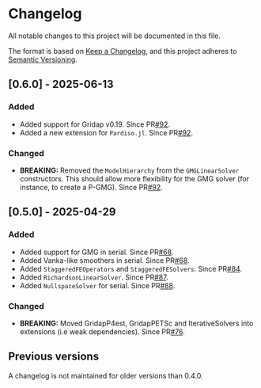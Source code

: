 # Changelog

All notable changes to this project will be documented in this file.

The format is based on [Keep a Changelog](https://keepachangelog.com/en/1.0.0/),
and this project adheres to [Semantic Versioning](https://semver.org/spec/v2.0.0.html).

## [0.6.0] - 2025-06-13

### Added

- Added support for Gridap v0.19. Since PR[#92](https://github.com/gridap/GridapSolvers.jl/pull/92).
- Added a new extension for `Pardiso.jl`. Since PR[#92](https://github.com/gridap/GridapSolvers.jl/pull/92).

### Changed

- **BREAKING:** Removed the `ModelHierarchy` from the `GMGLinearSolver` constructors. This should allow more flexibility for the GMG solver (for instance, to create a P-GMG). Since PR[#92](https://github.com/gridap/GridapSolvers.jl/pull/92).

## [0.5.0] - 2025-04-29

### Added

- Added support for GMG in serial. Since PR[#68](https://github.com/gridap/GridapSolvers.jl/pull/68).
- Added Vanka-like smoothers in serial. Since PR[#68](https://github.com/gridap/GridapSolvers.jl/pull/68).
- Added `StaggeredFEOperators` and `StaggeredFESolvers`. Since PR[#84](https://github.com/gridap/GridapSolvers.jl/pull/84).
- Added `RichardsonLinearSolver`. Since PR[#87](https://github.com/gridap/GridapSolvers.jl/pull/87).
- Added `NullspaceSolver` for serial. Since PR[#88](https://github.com/gridap/GridapSolvers.jl/pull/88).

### Changed

- **BREAKING:** Moved GridapP4est, GridapPETSc and IterativeSolvers into extensions (i.e weak dependencies). Since PR[#76](https://github.com/gridap/GridapSolvers.jl/pull/76).

## Previous versions

A changelog is not maintained for older versions than 0.4.0.
